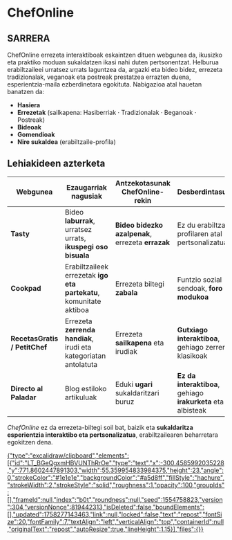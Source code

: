 # ChefOnline

## SARRERA

ChefOnline errezeta interaktiboak eskaintzen dituen webgunea da, ikusizko eta praktiko moduan sukaldatzen ikasi nahi duten pertsonentzat. Helburua erabiltzaileei urratsez urrats laguntzea da, argazki eta bideo bidez, errezeta tradizionalak, veganoak eta postreak prestatzea errazten duena, esperientzia-maila ezberdinetara egokituta.
Nabigazioa atal hauetan banatzen da:

* **Hasiera**
* **Errezetak** (sailkapena: Hasiberriak · Tradizionalak · Beganoak · Postreak)
* **Bideoak**
* **Gomendioak**
* **Nire sukaldea** (erabiltzaile-profila)

## Lehiakideen azterketa


| Webgunea       | Ezaugarriak nagusiak | Antzekotasunak ChefOnline-rekin | Desberdintasunak |estekak|
|----------------|----------------------|---------------------------------|------------------|------|
| **Tasty**      | Bideo **laburrak**, urratsez urrats, **ikuspegi oso bisuala** | **Bideo bidezko azalpenak**, errezeta **errazak** | Ez du erabiltzaile-profilaren atal pertsonalizatua |https://tasty.co/|
| **Cookpad**    | Erabiltzaileek errezetak **igo eta partekatu**, komunitate aktiboa | Errezeta biltegi **zabala** | Funtzio sozial sendoak, **foro modukoa** |https://cookpad.com/es|
| **RecetasGratis / PetitChef** | Errezeta **zerrenda handiak**, irudi eta kategoriatan antolatuta | Errezeta **sailkapena** eta irudiak | **Gutxiago interaktiboa**, gehiago zerrenda klasikoak |https://www.recetasgratis.net/|
| **Directo al Paladar** | Blog estiloko artikuluak| Eduki **ugari** sukaldaritzari buruz | **Ez da interaktiboa**, gehiago **irakurketa** eta albisteak |https://www.directoalpaladar.com/|


*ChefOnline* ez da errezeta-biltegi soil bat, baizik eta **sukaldaritza esperientzia interaktibo eta pertsonalizatua**, erabiltzailearen beharretara egokitzen dena.  

[{"type":"excalidraw/clipboard","elements":[{"id":"LT_BGeQgxmHBVUNThRrOe","type":"text","x":-300.4585992035228,"y":771.8602447891303,"width":55.359954833984375,"height":23,"angle":0,"strokeColor":"#1e1e1e","backgroundColor":"#a5d8ff","fillStyle":"hachure","strokeWidth":2,"strokeStyle":"solid","roughness":1,"opacity":100,"groupIds":[],"frameId":null,"index":"b0t","roundness":null,"seed":1554758823,"version":304,"versionNonce":819442313,"isDeleted":false,"boundElements":[],"updated":1758277143463,"link":null,"locked":false,"text":"repost","fontSize":20,"fontFamily":7,"textAlign":"left","verticalAlign":"top","containerId":null,"originalText":"repost","autoResize":true,"lineHeight":1.15}],"files":{}}](https://excalidraw.com/#json=xOH3FTjoAtDuSbuOJbX-d,FzT7O6HrFiT9wJrX_BZyCw)
